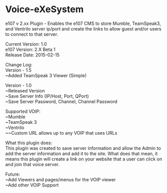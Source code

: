 # Voice-eXeSystem
e107 v 2.xx Plugin - Enables the e107 CMS to store Mumble, TeamSpeak3, and Ventrilo server ip/port and create the links to allow guest and/or users to connect to that server.
<p>
Current Version: 1.0<br />
e107 Version: 2.X Beta 1<br />
Release Date: 2015-02-15<br />
</p>
<p>
Change Log:<br />
   Version - 1.5<br />
      ~Added TeamSpeak 3 Viewer (Simple)<br />
      
   Version - 1.0<br />
        ~Released Version<br />
        ~Save Server Info (IP/Host, Port, QPort)<br />
        ~Save Server Password, Channel, Channel Password<br />
</p>
<p>
Supported VOIP:<br />
 ~Mumble<br />
 ~TeamSpeak 3<br />
 ~Ventrilo<br />
 ~~Custom URL allows up to any VOIP that uses URLs<br />
</p>
<p>
What this plugin does:<br />
This plugin was created to save server information and allow the Admin to add the server information and add it to the site. What does that mean, it means this plugin will create a link on your website that a user can click on and join that voice server.<br />
</p>
<p>
Future:<br />
 ~Add Viewers and pages/menus for the VOIP viewer<br />
 ~Add other VOIP Support<br />
 </p>
